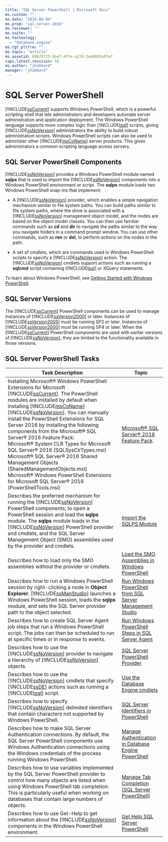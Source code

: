 ```yaml
---
title: "SQL Server PowerShell | Microsoft Docs"
ms.custom: ""
ms.date: "2016-08-04"
ms.prod: "sql-server-2016"
ms.reviewer: ""
ms.suite: ""
ms.technology: 
  - "database-engine"
ms.tgt_pltfrm: ""
ms.topic: "article"
ms.assetid: 89b70725-bbe7-4ffe-a27d-2a40005a97e7
caps.latest.revision: 10
ms.author: "jhubbard"
manager: "jhubbard"
---
```

# SQL Server PowerShell
  [!INCLUDE[ssCurrent](../../advanced-analytics/r-services/includes/sscurrent-md.md)] supports Windows PowerShell, which is a powerful scripting shell that lets administrators and developers automate server administration and application deployment. The Windows PowerShell language supports more complex logic than [!INCLUDE[tsql](../../advanced-analytics/r-services/includes/tsql-md.md)] scripts, giving [!INCLUDE[ssNoVersion](../../advanced-analytics/r-services/includes/ssnoversion-md.md)] administrators the ability to build robust administration scripts. Windows PowerShell scripts can also be used to administer other [!INCLUDE[msCoName](../../advanced-analytics/r-services/tutorials/includes/msconame-md.md)] server products. This gives administrators a common scripting language across servers.  
  
## SQL Server PowerShell Components  
 [!INCLUDE[ssNoVersion](../../advanced-analytics/r-services/includes/ssnoversion-md.md)] provides a Windows PowerShell module named **sqlps** that is used to import the [!INCLUDE[ssNoVersion](../../advanced-analytics/r-services/includes/ssnoversion-md.md)] components into a Windows PowerShell environment or script. The **sqlps** module loads two Windows PowerShell snap-ins that implement:  
  
-   A [!INCLUDE[ssNoVersion](../../advanced-analytics/r-services/includes/ssnoversion-md.md)] provider, which enables a simple navigation mechanism similar to file system paths. You can build paths similar to file system paths, where the drive is associated with a [!INCLUDE[ssNoVersion](../../advanced-analytics/r-services/includes/ssnoversion-md.md)] management object model, and the nodes are based on the object model classes. You can then use familiar commands such as **cd** and **dir** to navigate the paths similar to the way you navigate folders in a command prompt window. You can use other commands, such as **ren** or **del**, to perform actions on the nodes in the path.  
  
-   A set of cmdlets, which are commands used in Windows PowerShell scripts to specify a [!INCLUDE[ssNoVersion](../../advanced-analytics/r-services/includes/ssnoversion-md.md)] action. The [!INCLUDE[ssNoVersion](../../advanced-analytics/r-services/includes/ssnoversion-md.md)] cmdlets support actions such as running a **sqlcmd** script containing [!INCLUDE[tsql](../../advanced-analytics/r-services/includes/tsql-md.md)] or XQuery statements.  
  
 To learn about Windows PowerShell, see [Getting Started with Windows PowerShell](https://msdn.microsoft.com/powershell/scripting/getting-started/getting-started-with-windows-powershell).  
  
## SQL Server Versions  
 The [!INCLUDE[ssCurrent](../../advanced-analytics/r-services/includes/sscurrent-md.md)] PowerShell components can be used to manage instances of [!INCLUDE[ssVersion2000](../../analysis-services/multidimensional-models/includes/ssversion2000-md.md)] or later. Instances of [!INCLUDE[ssVersion2005](../../analysis-services/data-mining/includes/ssversion2005-md.md)] must be running SP2 or later. Instances of [!INCLUDE[ssVersion2000](../../analysis-services/multidimensional-models/includes/ssversion2000-md.md)] must be running SP4 or later. When the [!INCLUDE[ssCurrent](../../advanced-analytics/r-services/includes/sscurrent-md.md)] PowerShell components are used with earlier versions of [!INCLUDE[ssNoVersion](../../advanced-analytics/r-services/includes/ssnoversion-md.md)], they are limited to the functionality available in those versions.  
     
## SQL Server PowerShell Tasks  
  
|Task Description|Topic|  
|----------------------|-----------| 
|Installing Microsoft® Windows PowerShell Extensions for Microsoft [!INCLUDE[ssCurrent](../../advanced-analytics/r-services/includes/sscurrent-md.md)].  The PowerShell modules are installed by default when installing [!INCLUDE[msCoName](../../advanced-analytics/r-services/tutorials/includes/msconame-md.md)] [!INCLUDE[ssNoVersion](../../advanced-analytics/r-services/includes/ssnoversion-md.md)].  You can manually install the PowerShell Extensions for SQL Server 2016 by installing the following components from the Microsoft® SQL Server® 2016 Feature Pack:<br/>     Microsoft® System CLR Types for Microsoft SQL Server® 2016 (SQLSysClrTypes.msi)<br/>Microsoft® SQL Server® 2016 Shared Management Objects (SharedManagementObjects.msi)<br/> Microsoft® Windows PowerShell Extensions for Microsoft SQL Server® 2016 (PowerShellTools.msi)|[Microsoft® SQL Server® 2016 Feature Pack](https://www.microsoft.com/en-us/download/details.aspx?id=52676).   | 
|Describes the preferred mechanism for running the [!INCLUDE[ssNoVersion](../../advanced-analytics/r-services/includes/ssnoversion-md.md)] PowerShell components; to open a PowerShell session and load the **sqlps** module. The **sqlps** module loads in the [!INCLUDE[ssNoVersion](../../advanced-analytics/r-services/includes/ssnoversion-md.md)] PowerShell provider and cmdlets, and the SQL Server Management Object (SMO) assemblies used by the provider and cmdlets.|[Import the SQLPS Module](../../relational-databases/scripting/import-the-sqlps-module.md)|  
|Describes how to load only the SMO assemblies without the provider or cmdlets.|[Load the SMO Assemblies in Windows PowerShell](../../relational-databases/scripting/load-the-smo-assemblies-in-windows-powershell.md)|  
|Describes how to run a Windows PowerShell session by right-clicking a node in **Object Explorer**. [!INCLUDE[ssManStudio](../../advanced-analytics/r-services/includes/ssmanstudio-md.md)] launches a Windows PowerShell session, loads the **sqlps** module, and sets the SQL Server provider path to the object selected.|[Run Windows PowerShell from SQL Server Management Studio](../../relational-databases/scripting/run-windows-powershell-from-sql-server-management-studio.md)|  
|Describes how to create SQL Server Agent job steps that run a Windows PowerShell script. The jobs can then be scheduled to run at specific times or in response to events.|[Run Windows PowerShell Steps in SQL Server Agent](../../relational-databases/scripting/run-windows-powershell-steps-in-sql-server-agent.md)|  
|Describes how to use the [!INCLUDE[ssNoVersion](../../advanced-analytics/r-services/includes/ssnoversion-md.md)] provider to navigate a hierarchy of [!INCLUDE[ssNoVersion](../../advanced-analytics/r-services/includes/ssnoversion-md.md)] objects.|[SQL Server PowerShell Provider](../../relational-databases/scripting/sql-server-powershell-provider.md)|  
|Describes how to use the [!INCLUDE[ssNoVersion](../../advanced-analytics/r-services/includes/ssnoversion-md.md)] cmdlets that specify [!INCLUDE[ssDE](../../analysis-services/instances/install/windows/includes/ssde-md.md)] actions such as running a [!INCLUDE[tsql](../../advanced-analytics/r-services/includes/tsql-md.md)] script.|[Use the Database Engine cmdlets](../../relational-databases/scripting/use-the-database-engine-cmdlets.md)|  
|Describes how to specify [!INCLUDE[ssNoVersion](../../advanced-analytics/r-services/includes/ssnoversion-md.md)] delimited identifiers that contain characters not supported by Windows PowerShell.|[SQL Server Identifiers in PowerShell](../../relational-databases/scripting/sql-server-identifiers-in-powershell.md)|  
|Describes how to make SQL Server Authentication connections. By default, the SQL Server PowerShell components use Windows Authentication connections using the Windows credentials of the process running Windows PowerShell.|[Manage Authentication in Database Engine PowerShell](../../relational-databases/scripting/manage-authentication-in-database-engine-powershell.md)|  
|Describes how to use variables implemented by the SQL Server PowerShell provider to control how many objects are listed when using Windows PowerShell tab completion. This is particularly useful when working on databases that contain large numbers of objects.|[Manage Tab Completion &#40;SQL Server PowerShell&#41;](../../relational-databases/scripting/manage-tab-completion-sql-server-powershell.md)|  
|Describes how to use Get-Help to get information about the [!INCLUDE[ssNoVersion](../../advanced-analytics/r-services/includes/ssnoversion-md.md)] components in the Windows PowerShell environment.|[Get Help SQL Server PowerShell](../../relational-databases/scripting/get-help-sql-server-powershell.md)|  
  
  